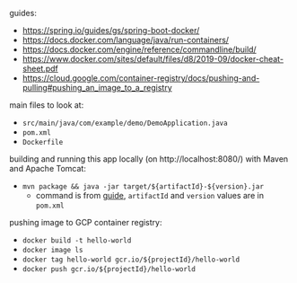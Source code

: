 guides:

- https://spring.io/guides/gs/spring-boot-docker/
- https://docs.docker.com/language/java/run-containers/
- https://docs.docker.com/engine/reference/commandline/build/
- https://www.docker.com/sites/default/files/d8/2019-09/docker-cheat-sheet.pdf
- https://cloud.google.com/container-registry/docs/pushing-and-pulling#pushing_an_image_to_a_registry

main files to look at:

- `src/main/java/com/example/demo/DemoApplication.java`
- `pom.xml`
- `Dockerfile`

building and running this app locally (on http://localhost:8080/) with Maven and Apache Tomcat:

- `mvn package && java -jar target/${artifactId}-${version}.jar`
  - command is from [guide](https://spring.io/guides/gs/spring-boot-docker/), `artifactId` and `version` values are in `pom.xml`

pushing image to GCP container registry:

- `docker build -t hello-world`
- `docker image ls`
- `docker tag hello-world gcr.io/${projectId}/hello-world`
- `docker push gcr.io/${projectId}/hello-world`

